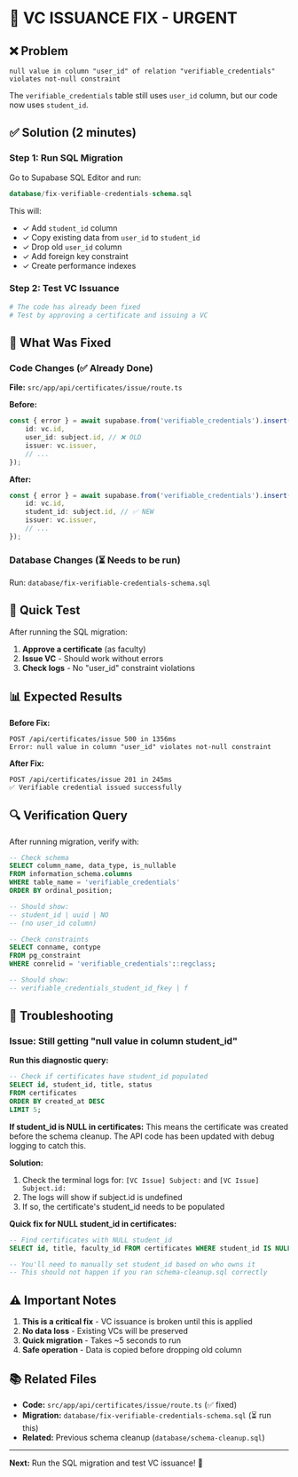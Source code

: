 # 🔧 VC ISSUANCE FIX - URGENT

## ❌ Problem
```
null value in column "user_id" of relation "verifiable_credentials" violates not-null constraint
```

The `verifiable_credentials` table still uses `user_id` column, but our code now uses `student_id`.

## ✅ Solution (2 minutes)

### Step 1: Run SQL Migration
Go to Supabase SQL Editor and run:
```sql
database/fix-verifiable-credentials-schema.sql
```

This will:
- ✓ Add `student_id` column
- ✓ Copy existing data from `user_id` to `student_id`
- ✓ Drop old `user_id` column
- ✓ Add foreign key constraint
- ✓ Create performance indexes

### Step 2: Test VC Issuance
```bash
# The code has already been fixed
# Test by approving a certificate and issuing a VC
```

## 📝 What Was Fixed

### Code Changes (✅ Already Done)
**File:** `src/app/api/certificates/issue/route.ts`

**Before:**
```typescript
const { error } = await supabase.from('verifiable_credentials').insert({
    id: vc.id,
    user_id: subject.id, // ❌ OLD
    issuer: vc.issuer,
    // ...
});
```

**After:**
```typescript
const { error } = await supabase.from('verifiable_credentials').insert({
    id: vc.id,
    student_id: subject.id, // ✅ NEW
    issuer: vc.issuer,
    // ...
});
```

### Database Changes (⏳ Needs to be run)
Run: `database/fix-verifiable-credentials-schema.sql`

## 🚀 Quick Test

After running the SQL migration:

1. **Approve a certificate** (as faculty)
2. **Issue VC** - Should work without errors
3. **Check logs** - No "user_id" constraint violations

## 📊 Expected Results

**Before Fix:**
```
POST /api/certificates/issue 500 in 1356ms
Error: null value in column "user_id" violates not-null constraint
```

**After Fix:**
```
POST /api/certificates/issue 201 in 245ms
✅ Verifiable credential issued successfully
```

## 🔍 Verification Query

After running migration, verify with:

```sql
-- Check schema
SELECT column_name, data_type, is_nullable 
FROM information_schema.columns 
WHERE table_name = 'verifiable_credentials'
ORDER BY ordinal_position;

-- Should show:
-- student_id | uuid | NO
-- (no user_id column)

-- Check constraints
SELECT conname, contype 
FROM pg_constraint 
WHERE conrelid = 'verifiable_credentials'::regclass;

-- Should show:
-- verifiable_credentials_student_id_fkey | f
```

## 🐛 Troubleshooting

### Issue: Still getting "null value in column student_id"

**Run this diagnostic query:**
```sql
-- Check if certificates have student_id populated
SELECT id, student_id, title, status 
FROM certificates 
ORDER BY created_at DESC 
LIMIT 5;
```

**If student_id is NULL in certificates:**
This means the certificate was created before the schema cleanup. The API code has been updated with debug logging to catch this.

**Solution:**
1. Check the terminal logs for: `[VC Issue] Subject:` and `[VC Issue] Subject.id:`
2. The logs will show if subject.id is undefined
3. If so, the certificate's student_id needs to be populated

**Quick fix for NULL student_id in certificates:**
```sql
-- Find certificates with NULL student_id
SELECT id, title, faculty_id FROM certificates WHERE student_id IS NULL;

-- You'll need to manually set student_id based on who owns it
-- This should not happen if you ran schema-cleanup.sql correctly
```

## ⚠️ Important Notes

1. **This is a critical fix** - VC issuance is broken until this is applied
2. **No data loss** - Existing VCs will be preserved
3. **Quick migration** - Takes ~5 seconds to run
4. **Safe operation** - Data is copied before dropping old column

## 📚 Related Files

- **Code:** `src/app/api/certificates/issue/route.ts` (✅ fixed)
- **Migration:** `database/fix-verifiable-credentials-schema.sql` (⏳ run this)
- **Related:** Previous schema cleanup (`database/schema-cleanup.sql`)

---

**Next:** Run the SQL migration and test VC issuance! 🚀

